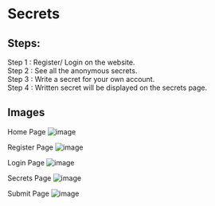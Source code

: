 # Secrets  
  
## Steps:  
Step 1 : Register/ Login on the website.  
Step 2 : See all the anonymous secrets.  
Step 3 : Write a secret for your own account.  
Step 4 : Written secret will be displayed on the secrets page.  
  
## Images  
Home Page
![image](https://user-images.githubusercontent.com/91786927/214383594-578f4f72-f9c0-4c0c-a3fd-d79ecd250c9a.png)

Register Page
![image](https://user-images.githubusercontent.com/91786927/214383709-8b8ec2c1-6c8a-45c1-ab12-ad71246ae1af.png)

Login Page
![image](https://user-images.githubusercontent.com/91786927/214383818-4f625b5c-5a8d-449d-aae4-cacf00f99842.png)

Secrets Page
![image](https://user-images.githubusercontent.com/91786927/214383862-c6b69a86-8964-4d48-811e-5ae148a426bd.png)

Submit Page
![image](https://user-images.githubusercontent.com/91786927/214383922-d9b8143c-cc0f-4fbd-8c7b-ecdbfee375ee.png)
